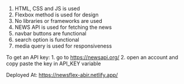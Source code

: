 1. HTML, CSS and JS is used
2. Flexbox method is used for design
3. No libraries or frameworks are used
4. NEWS API is used for fetching the news
5. navbar buttons are functional
6. search option is functional
7. media query is used for responsiveness

To get an API key:
    1. go to https://newsapi.org/
    2. open an account and copy paste the key in API_KEY variable

Deployed At: https://newsflex-abir.netlify.app/
